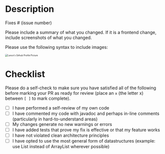 # Description

Fixes # (issue number)

Please include a summary of what you changed. If it is a frontend change, include screenshots of
what you changed.

Please use the following syntax to include images:

<img src="https://avatars.githubusercontent.com/u/46139702?v=4" alt="Lance's Github Profile Picture" style="zoom:50%;"/>

# Checklist

Please do a self-check to make sure you have satisfied all of the following before marking your PR
as ready for review (place an `x` (the letter x) between `[ ]` to mark complete).

- [ ] I have performed a self-review of my own code
- [ ] I have commented my code with javadoc and perhaps in-line comments (particularly in
  hard-to-understand areas)
- [ ] My changes generate no new warnings or errors
- [ ] I have added tests that prove my fix is effective or that my feature works
- [ ] I have not violated clean architecture principles
- [ ] I have opted to use the most general form of datastructures (example: use List instead of
  ArrayList wherever possible)
